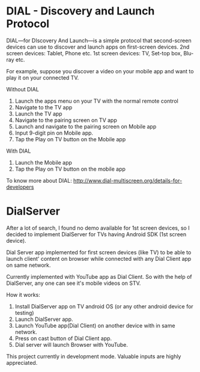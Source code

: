 # DIAL - Discovery and Launch Protocol

DIAL—for DIscovery And Launch—is a simple protocol that second-screen devices can use to discover and launch apps on first-screen devices. 
  2nd screen devices: Tablet, Phone etc.
  1st screen devices: TV, Set-top box, Blu-ray etc.

For example, suppose you discover a video on your mobile app and want to play it on your connected TV.

Without DIAL
1. Launch the apps menu on your TV with the normal remote control
2. Navigate to the TV app
3. Launch the TV app
4. Navigate to the pairing screen on TV app
5. Launch and navigate to the pairing screen on Mobile app
6. Input 9-digit pin on Mobile app. 
7. Tap the Play on TV button on the Mobile app

With DIAL
1. Launch the Mobile app
2. Tap the Play on TV button on the mobile app

To know more about DIAL: http://www.dial-multiscreen.org/details-for-developers

# DialServer
After a lot of search, I found no demo available for 1st screen devices, so I decided to implement DialServer for TVs having Android SDK (1st screen device).

Dial Server app implemented for first screen devices (like TV) to be able to launch client' content on browser while connected with any Dial Client app on same network.

Currently implemented with YouTube app as Dial Client. So with the help of DialServer, any one can see it's mobile videos on STV.

How it works:
1. Install DialServer app on TV android OS (or any other android device for testing)
2. Launch DialServer app.
3. Launch YouTube app(Dial Client) on another device with in same network.
4. Press on cast button of Dial Client app.
5. Dial server will launch Browser with YouTube.

This project currently in development mode. Valuable inputs are highly appreciated.
